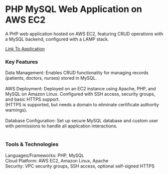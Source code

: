 # PHP MySQL Web Application on AWS EC2
A PHP web application hosted on AWS EC2, featuring CRUD operations with a MySQL backend, configured with a LAMP stack.

[Link To Application](http://ec2-3-92-63-186.compute-1.amazonaws.com)


### Key Features
Data Management: Enables CRUD functionality for managing records (patients, doctors, nurses) stored in MySQL. </br></br>
AWS Deployment: Deployed on an EC2 instance using Apache, PHP, and MySQL on Amazon Linux. Configured with SSH access, security groups, and basic HTTPS support. </br> (HTTPS is supported, but needs a domain to eliminate certificate authority warnings).</br></br>
Database Configuration: Set up secure MySQL database and custom user with permissions to handle all application interactions.</br></br>

### Tools & Technologies
Languages/Frameworks: PHP, MySQL </br>
Cloud Platform: AWS EC2, Amazon Linux, Apache</br>
Security: VPC security groups, SSH access, optional self-signed HTTPS</br></br>

